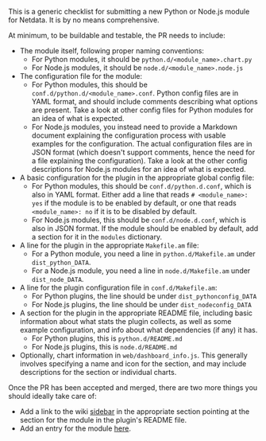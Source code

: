 This is a generic checklist for submitting a new Python or Node.js module for Netdata.  It is by no means comprehensive.

At minimum, to be buildable and testable, the PR needs to include:

* The module itself, following proper naming conventions:
    - For Python modules, it should be `python.d/<module_name>.chart.py`
    - For Node.js modules, it should be `node.d/<module_name>.node.js`
* The configuration file for the module:
    - For Python modules, this should be `conf.d/python.d/<module_name>.conf`.  Python config files are in YAML format, and should include comments describing what options are present.  Take a look at other config files for Python modules for an idea of what is expected.
    - For Node.js modules, you instead need to provide a Markdown document explaining the configuration process with usable examples for the configuration.  The actual configuration files are in JSON format (which doesn't support comments, hence the need for a file explaining the configuration).  Take a look at the other config descriptions for Node.js modules for an idea of what is expected.
* A basic configuration for the plugin in the appropriate global config file:
    - For Python modules, this should be `conf.d/python.d.conf`, which is also in YAML format.  Either add a line that reads `# <module_name>: yes` if the module is to be enabled by default, or one that reads `<module_name>: no` if it is to be disabled by default.
    - For Node.js modules, this should be `conf.d/node.d.conf`, which is also in JSON format.  If the module should be enabled by default, add a section for it in the `modules` dictionary.
* A line for the plugin in the appropriate `Makefile.am` file:
    - For a Python module, you need a line in `python.d/Makefile.am` under `dist_python_DATA`.
    - For a Node.js module, you need a line in `node.d/Makefile.am` under `dist_node_DATA`.
* A line for the plugin configuration file in `conf.d/Makefile.am`:
    - For Python plugins, the line should be under `dist_pythonconfig_DATA`
    - For Node.js plugins, the line should be under `dist_nodeconfig_DATA`
* A section for the plugin in the appropriate README file, including basic information about what stats the plugin collects, as well as some example configuration, and info about what dependencies (if any) it has.
    - For Python plugins, this is `python.d/README.md`
    - For Node.js plugins, this is `node.d/README.md`
* Optionally, chart information in `web/dashboard_info.js`.  This generally involves specifying a name and icon for the section, and may include descriptions for the section or individual charts.

Once the PR has been accepted and merged, there are two more things you should ideally take care of:

* Add a link to the wiki [sidebar](https://github.com/firehol/netdata/wiki/_Sidebar/_edit) in the appropriate section pointing at the section for the module in the plugin's README file.
* Add an entry for the module [here](https://github.com/firehol/netdata/wiki/Add-more-charts-to-netdata).